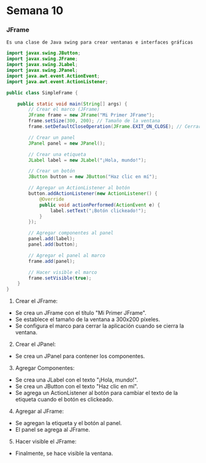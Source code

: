 # Semana 10
### JFrame
`Es una clase de Java swing para crear ventanas e interfaces gráficas`
```java
import javax.swing.JButton;
import javax.swing.JFrame;
import javax.swing.JLabel;
import javax.swing.JPanel;
import java.awt.event.ActionEvent;
import java.awt.event.ActionListener;

public class SimpleFrame {

    public static void main(String[] args) {
        // Crear el marco (JFrame)
        JFrame frame = new JFrame("Mi Primer JFrame");
        frame.setSize(300, 200); // Tamaño de la ventana
        frame.setDefaultCloseOperation(JFrame.EXIT_ON_CLOSE); // Cerrar la aplicación al cerrar la ventana

        // Crear un panel
        JPanel panel = new JPanel();

        // Crear una etiqueta
        JLabel label = new JLabel("¡Hola, mundo!");

        // Crear un botón
        JButton button = new JButton("Haz clic en mí");

        // Agregar un ActionListener al botón
        button.addActionListener(new ActionListener() {
            @Override
            public void actionPerformed(ActionEvent e) {
                label.setText("¡Botón clickeado!");
            }
        });

        // Agregar componentes al panel
        panel.add(label);
        panel.add(button);

        // Agregar el panel al marco
        frame.add(panel);

        // Hacer visible el marco
        frame.setVisible(true);
    }
}
```

1. Crear el JFrame:

* Se crea un JFrame con el título "Mi Primer JFrame".
* Se establece el tamaño de la ventana a 300x200 píxeles.
* Se configura el marco para cerrar la aplicación cuando se cierra la ventana.

2. Crear el JPanel:

* Se crea un JPanel para contener los componentes.

3. Agregar Componentes:

* Se crea una JLabel con el texto "¡Hola, mundo!".
* Se crea un JButton con el texto "Haz clic en mí".
* Se agrega un ActionListener al botón para cambiar el texto de la etiqueta cuando el botón es clickeado.

4. Agregar al JFrame:

* Se agregan la etiqueta y el botón al panel.
* El panel se agrega al JFrame.

5.  Hacer visible el JFrame:
* Finalmente, se hace visible la ventana.
